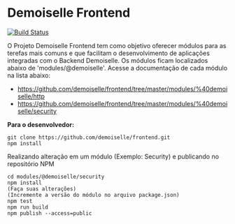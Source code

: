 # Demoiselle Frontend
[![Build Status](https://travis-ci.org/demoiselle/frontend.svg?branch=master)](https://travis-ci.org/demoiselle/frontend)

O Projeto Demoiselle Frontend tem como objetivo oferecer módulos para as terefas mais comuns e que facilitam o desenvolvimento de aplicações integradas com o Backend Demoiselle. Os módulos ficam localizados abaixo de 'modules/@demoiselle'. Acesse a documentação de cada módulo na lista abaixo:

* https://github.com/demoiselle/frontend/tree/master/modules/%40demoiselle/http
* https://github.com/demoiselle/frontend/tree/master/modules/%40demoiselle/security



**Para o desenvolvedor:**
```
git clone https://github.com/demoiselle/frontend.git
npm install
```

Realizando alteração em um módulo (Exemplo: Security) e publicando no repositório NPM
```
cd modules/@demoiselle/security
npm install
(Faça suas alterações)
(Incremente a versão do módulo no arquivo package.json)
npm test
npm run build
npm publish --access=public
```
